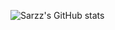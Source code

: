 ![Sarzz's GitHub stats](https://github-readme-stats.vercel.app/api?username=sarzz2&show_icons=true&theme=dracula)
